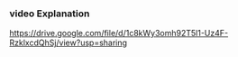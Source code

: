 ### video Explanation

https://drive.google.com/file/d/1c8kWy3omh92T5l1-Uz4F-RzklxcdQhSj/view?usp=sharing
